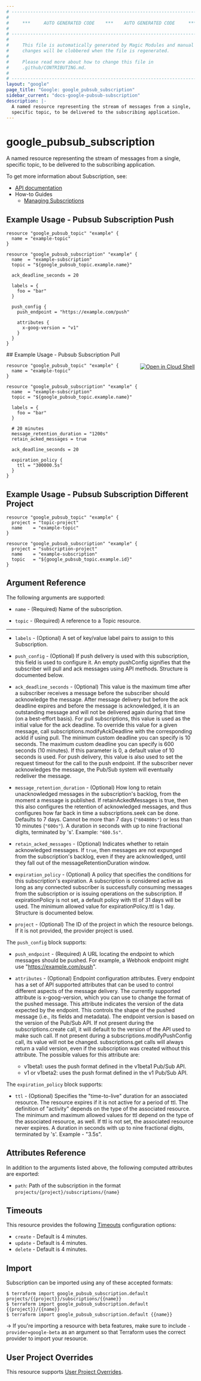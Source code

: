 ```yaml
---
# ----------------------------------------------------------------------------
#
#     ***     AUTO GENERATED CODE    ***    AUTO GENERATED CODE     ***
#
# ----------------------------------------------------------------------------
#
#     This file is automatically generated by Magic Modules and manual
#     changes will be clobbered when the file is regenerated.
#
#     Please read more about how to change this file in
#     .github/CONTRIBUTING.md.
#
# ----------------------------------------------------------------------------
layout: "google"
page_title: "Google: google_pubsub_subscription"
sidebar_current: "docs-google-pubsub-subscription"
description: |-
  A named resource representing the stream of messages from a single,
  specific topic, to be delivered to the subscribing application.
---
```


# google\_pubsub\_subscription

A named resource representing the stream of messages from a single,
specific topic, to be delivered to the subscribing application.


To get more information about Subscription, see:

* [API documentation](https://cloud.google.com/pubsub/docs/reference/rest/v1/projects.subscriptions)
* How-to Guides
    * [Managing Subscriptions](https://cloud.google.com/pubsub/docs/admin#managing_subscriptions)

## Example Usage - Pubsub Subscription Push


```hcl
resource "google_pubsub_topic" "example" {
  name = "example-topic"
}

resource "google_pubsub_subscription" "example" {
  name  = "example-subscription"
  topic = "${google_pubsub_topic.example.name}"

  ack_deadline_seconds = 20

  labels = {
    foo = "bar"
  }

  push_config {
    push_endpoint = "https://example.com/push"

    attributes {
      x-goog-version = "v1"
    }
  }
}
```
<div class = "oics-button" style="float: right; margin: 0 0 -15px">
  <a href="https://console.cloud.google.com/cloudshell/open?cloudshell_git_repo=https%3A%2F%2Fgithub.com%2Fterraform-google-modules%2Fdocs-examples.git&cloudshell_working_dir=pubsub_subscription_pull&cloudshell_image=gcr.io%2Fgraphite-cloud-shell-images%2Fterraform%3Alatest&open_in_editor=main.tf&cloudshell_print=.%2Fmotd&cloudshell_tutorial=.%2Ftutorial.md" target="_blank">
    <img alt="Open in Cloud Shell" src="//gstatic.com/cloudssh/images/open-btn.svg" style="max-height: 44px; margin: 32px auto; max-width: 100%;">
  </a>
</div>
## Example Usage - Pubsub Subscription Pull


```hcl
resource "google_pubsub_topic" "example" {
  name = "example-topic"
}

resource "google_pubsub_subscription" "example" {
  name  = "example-subscription"
  topic = "${google_pubsub_topic.example.name}"

  labels = {
    foo = "bar"
  }

  # 20 minutes
  message_retention_duration = "1200s"
  retain_acked_messages = true

  ack_deadline_seconds = 20

  expiration_policy {
    ttl = "300000.5s"
  }
}
```
## Example Usage - Pubsub Subscription Different Project


```hcl
resource "google_pubsub_topic" "example" {
  project = "topic-project"
  name    = "example-topic"
}

resource "google_pubsub_subscription" "example" {
  project = "subscription-project"
  name    = "example-subscription"
  topic   = "${google_pubsub_topic.example.id}"
}
```

## Argument Reference

The following arguments are supported:


* `name` -
  (Required)
  Name of the subscription.

* `topic` -
  (Required)
  A reference to a Topic resource.


- - -


* `labels` -
  (Optional)
  A set of key/value label pairs to assign to this Subscription.

* `push_config` -
  (Optional)
  If push delivery is used with this subscription, this field is used to
  configure it. An empty pushConfig signifies that the subscriber will
  pull and ack messages using API methods.  Structure is documented below.

* `ack_deadline_seconds` -
  (Optional)
  This value is the maximum time after a subscriber receives a message
  before the subscriber should acknowledge the message. After message
  delivery but before the ack deadline expires and before the message is
  acknowledged, it is an outstanding message and will not be delivered
  again during that time (on a best-effort basis).
  For pull subscriptions, this value is used as the initial value for
  the ack deadline. To override this value for a given message, call
  subscriptions.modifyAckDeadline with the corresponding ackId if using
  pull. The minimum custom deadline you can specify is 10 seconds. The
  maximum custom deadline you can specify is 600 seconds (10 minutes).
  If this parameter is 0, a default value of 10 seconds is used.
  For push delivery, this value is also used to set the request timeout
  for the call to the push endpoint.
  If the subscriber never acknowledges the message, the Pub/Sub system
  will eventually redeliver the message.

* `message_retention_duration` -
  (Optional)
  How long to retain unacknowledged messages in the subscription's
  backlog, from the moment a message is published. If
  retainAckedMessages is true, then this also configures the retention
  of acknowledged messages, and thus configures how far back in time a
  subscriptions.seek can be done. Defaults to 7 days. Cannot be more
  than 7 days (`"604800s"`) or less than 10 minutes (`"600s"`).
  A duration in seconds with up to nine fractional digits, terminated
  by 's'. Example: `"600.5s"`.

* `retain_acked_messages` -
  (Optional)
  Indicates whether to retain acknowledged messages. If `true`, then
  messages are not expunged from the subscription's backlog, even if
  they are acknowledged, until they fall out of the
  messageRetentionDuration window.

* `expiration_policy` -
  (Optional)
  A policy that specifies the conditions for this subscription's expiration.
  A subscription is considered active as long as any connected subscriber
  is successfully consuming messages from the subscription or is issuing
  operations on the subscription. If expirationPolicy is not set, a default
  policy with ttl of 31 days will be used. The minimum allowed value for
  expirationPolicy.ttl is 1 day.  Structure is documented below.

* `project` - (Optional) The ID of the project in which the resource belongs.
    If it is not provided, the provider project is used.


The `push_config` block supports:

* `push_endpoint` -
  (Required)
  A URL locating the endpoint to which messages should be pushed.
  For example, a Webhook endpoint might use
  "https://example.com/push".

* `attributes` -
  (Optional)
  Endpoint configuration attributes.
  Every endpoint has a set of API supported attributes that can
  be used to control different aspects of the message delivery.
  The currently supported attribute is x-goog-version, which you
  can use to change the format of the pushed message. This
  attribute indicates the version of the data expected by
  the endpoint. This controls the shape of the pushed message
  (i.e., its fields and metadata). The endpoint version is
  based on the version of the Pub/Sub API.
  If not present during the subscriptions.create call,
  it will default to the version of the API used to make
  such call. If not present during a subscriptions.modifyPushConfig
  call, its value will not be changed. subscriptions.get
  calls will always return a valid version, even if the
  subscription was created without this attribute.
  The possible values for this attribute are:
  - v1beta1: uses the push format defined in the v1beta1 Pub/Sub API.
  - v1 or v1beta2: uses the push format defined in the v1 Pub/Sub API.

The `expiration_policy` block supports:

* `ttl` -
  (Optional)
  Specifies the "time-to-live" duration for an associated resource. The
  resource expires if it is not active for a period of ttl. The definition
  of "activity" depends on the type of the associated resource. The minimum
  and maximum allowed values for ttl depend on the type of the associated
  resource, as well. If ttl is not set, the associated resource never expires.
  A duration in seconds with up to nine fractional digits, terminated by 's'.
  Example - "3.5s".

## Attributes Reference

In addition to the arguments listed above, the following computed attributes are exported:



* `path`: Path of the subscription in the format `projects/{project}/subscriptions/{name}`

## Timeouts

This resource provides the following
[Timeouts](/docs/configuration/resources.html#timeouts) configuration options:

- `create` - Default is 4 minutes.
- `update` - Default is 4 minutes.
- `delete` - Default is 4 minutes.

## Import

Subscription can be imported using any of these accepted formats:

```
$ terraform import google_pubsub_subscription.default projects/{{project}}/subscriptions/{{name}}
$ terraform import google_pubsub_subscription.default {{project}}/{{name}}
$ terraform import google_pubsub_subscription.default {{name}}
```

-> If you're importing a resource with beta features, make sure to include `-provider=google-beta`
as an argument so that Terraform uses the correct provider to import your resource.

## User Project Overrides

This resource supports [User Project Overrides](https://www.terraform.io/docs/providers/google/provider_reference.html#user_project_override).

